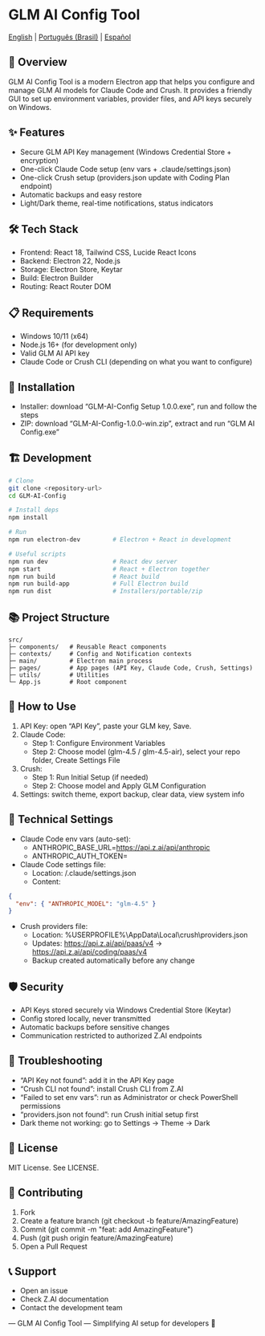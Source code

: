 # GLM AI Config Tool

[English](/README.md) | [Português (Brasil)](/README.pt-BR.md) | [Español](/README.es.md)

## 📖 Overview
GLM AI Config Tool is a modern Electron app that helps you configure and manage GLM AI models for Claude Code and Crush. It provides a friendly GUI to set up environment variables, provider files, and API keys securely on Windows.

## ✨ Features
- Secure GLM API Key management (Windows Credential Store + encryption)
- One-click Claude Code setup (env vars + .claude/settings.json)
- One-click Crush setup (providers.json update with Coding Plan endpoint)
- Automatic backups and easy restore
- Light/Dark theme, real-time notifications, status indicators

## 🛠 Tech Stack
- Frontend: React 18, Tailwind CSS, Lucide React Icons
- Backend: Electron 22, Node.js
- Storage: Electron Store, Keytar
- Build: Electron Builder
- Routing: React Router DOM

## 📋 Requirements
- Windows 10/11 (x64)
- Node.js 16+ (for development only)
- Valid GLM AI API key
- Claude Code or Crush CLI (depending on what you want to configure)

## 🚀 Installation

- Installer: download “GLM-AI-Config Setup 1.0.0.exe”, run and follow the steps
- ZIP: download “GLM-AI-Config-1.0.0-win.zip”, extract and run “GLM AI Config.exe”

## 🏗 Development
```bash
# Clone
git clone <repository-url>
cd GLM-AI-Config

# Install deps
npm install

# Run
npm run electron-dev         # Electron + React in development

# Useful scripts
npm run dev                  # React dev server
npm start                    # React + Electron together
npm run build                # React build
npm run build-app            # Full Electron build
npm run dist                 # Installers/portable/zip
```

## 📚 Project Structure
```
src/
├─ components/   # Reusable React components
├─ contexts/     # Config and Notification contexts
├─ main/         # Electron main process
├─ pages/        # App pages (API Key, Claude Code, Crush, Settings)
├─ utils/        # Utilities
└─ App.js        # Root component
```

## 📖 How to Use
1) API Key: open “API Key”, paste your GLM key, Save.
2) Claude Code:
   - Step 1: Configure Environment Variables
   - Step 2: Choose model (glm-4.5 / glm-4.5-air), select your repo folder, Create Settings File
3) Crush:
   - Step 1: Run Initial Setup (if needed)
   - Step 2: Choose model and Apply GLM Configuration
4) Settings: switch theme, export backup, clear data, view system info

## 🔧 Technical Settings
- Claude Code env vars (auto-set):
  - ANTHROPIC_BASE_URL=https://api.z.ai/api/anthropic
  - ANTHROPIC_AUTH_TOKEN=<your-api-key>
- Claude Code settings file:
  - Location: <your-repo>/.claude/settings.json
  - Content:
```json
{
  "env": { "ANTHROPIC_MODEL": "glm-4.5" }
}
```
- Crush providers file:
  - Location: %USERPROFILE%\AppData\Local\crush\providers.json
  - Updates: https://api.z.ai/api/paas/v4 → https://api.z.ai/api/coding/paas/v4
  - Backup created automatically before any change

## 🛡 Security
- API Keys stored securely via Windows Credential Store (Keytar)
- Config stored locally, never transmitted
- Automatic backups before sensitive changes
- Communication restricted to authorized Z.AI endpoints

## 🐛 Troubleshooting
- “API Key not found”: add it in the API Key page
- “Crush CLI not found”: install Crush CLI from Z.AI
- “Failed to set env vars”: run as Administrator or check PowerShell permissions
- “providers.json not found”: run Crush initial setup first
- Dark theme not working: go to Settings → Theme → Dark

## 📄 License
MIT License. See LICENSE.

## 👥 Contributing
1. Fork
2. Create a feature branch (git checkout -b feature/AmazingFeature)
3. Commit (git commit -m "feat: add AmazingFeature")
4. Push (git push origin feature/AmazingFeature)
5. Open a Pull Request

## 📞 Support
- Open an issue
- Check Z.AI documentation
- Contact the development team

—
GLM AI Config Tool — Simplifying AI setup for developers 🚀